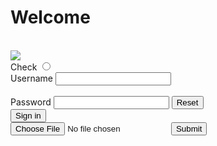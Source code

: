 <!-- thracianus.github.io
# deneme.github.io -->
<html>
    <head>
    <title>
        Selamlar
    </title>
        <link rel="stylesheet" href="style.css">
    </head>

<body>
    <h1>Welcome</h1>
    <br>
    <img src="https://cdn.freecodecamp.org/curriculum/cat-photo-app/relaxing-cat.jpg">
    <br>
    Check
<input type="radio">
<br>
<form>
<label for="name">Username</label>
<input type="text" id="name" name="name">
<br><br>
<label for="parola">Password</label>
<input type="text" id="pass" name="parola">
<button type="reset">Reset</button>
<br>
<input type="submit" value="Sign in"/>
    <br>
    <input type="file" id="myFile" name="filename">
  <input type="submit">


</form>
</body>




</html>
